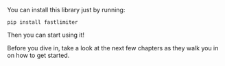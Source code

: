 You can install this library just by running:

`pip install fastlimiter`


Then you can start using it! 


Before you dive in, take a look at the next few chapters as they walk you in on how to get started.